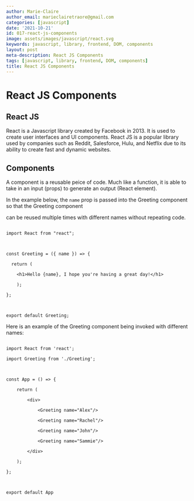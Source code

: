```yaml
---
author: Marie-Claire
author_email: marieclairetraore@gmail.com
categories: [javascript]
date: '2021-10-21'
id: 017-react-js-components
image: assets/images/javascript/react.svg
keywords: javascript, library, frontend, DOM, components
layout: post
meta-description: React JS Components
tags: [javascript, library, frontend, DOM, components]
title: React JS Components
---
```




# React JS Components



## React JS



React is a Javascript library created by Facebook in 2013. It is used to create user interfaces and UI components. React JS is a popular library used by companies such as Reddit, Salesforce, Hulu, and Netflix due to its ability to create fast and dynamic websites.



## Components



A component is a reusable peice of code. Much like a function, it is able to take in an input (props) to generate an output (React element).



In the example below, the `name` prop is passed into the Greeting component so that the Greeting component

can be reused multiple times with different names without repeating code.



```JSX

import React from "react";



const Greeting = ({ name }) => {

  return (

    <h1>Hello {name}, I hope you're having a great day!</h1>

    );

};



export default Greeting;

```



Here is an example of the Greeting component being invoked with different names:



```JSX

import React from 'react';

import Greeting from './Greeting';



const App = () => {

    return (

        <div>

            <Greeting name="Alex"/>

            <Greeting name="Rachel"/>

            <Greeting name="John"/>

            <Greeting name="Sammie"/>

        </div>

    );

};



export default App

```
